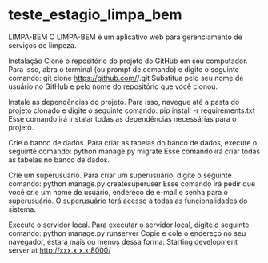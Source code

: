 # teste_estagio_limpa_bem

LIMPA-BEM
O LIMPA-BEM é um aplicativo web para gerenciamento de serviços de limpeza.

Instalação
Clone o repositório do projeto do GitHub em seu computador. Para isso, abra o terminal (ou prompt de comando) e digite o seguinte comando:
git clone https://github.com/<seu-nome-de-usuario>/<nome-do-repositorio>.git
Substitua <seu-nome-de-usuario> pelo seu nome de usuário no GitHub e <nome-do-repositorio> pelo nome do repositório que você clonou.

Instale as dependências do projeto. Para isso, navegue até a pasta do projeto clonado e digite o seguinte comando:
pip install -r requirements.txt
Esse comando irá instalar todas as dependências necessárias para o projeto.

Crie o banco de dados. Para criar as tabelas do banco de dados, execute o seguinte comando:
python manage.py migrate
Esse comando irá criar todas as tabelas no banco de dados.

Crie um superusuário. Para criar um superusuário, digite o seguinte comando:
python manage.py createsuperuser
Esse comando irá pedir que você crie um nome de usuário, endereço de e-mail e senha para o superusuário. O superusuário terá acesso a todas as funcionalidades do sistema.

Execute o servidor local. Para executar o servidor local, digite o seguinte comando:
python manage.py runserver
Copie e cole o endereço no seu navegador, estará mais ou menos dessa forma:
Starting development server at http://xxx.x.x.x:8000/
